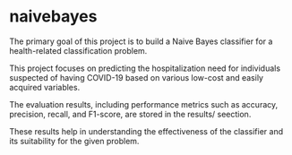 # naivebayes
The primary goal of this project is to build a Naive Bayes classifier for a health-related classification problem. 

This project focuses on predicting the hospitalization need for individuals suspected of having COVID-19 based on various low-cost and easily acquired variables.

The evaluation results, including performance metrics such as accuracy, precision, recall, and F1-score, are stored in the results/ seection.

These results help in understanding the effectiveness of the classifier and its suitability for the given problem.
